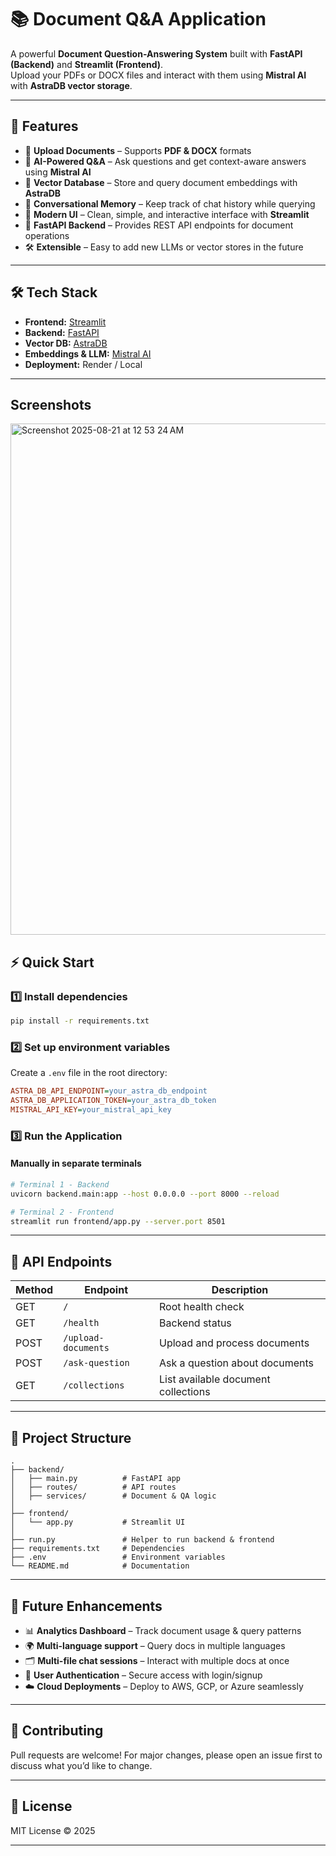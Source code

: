 # 📚 Document Q&A Application  

A powerful **Document Question-Answering System** built with **FastAPI (Backend)** and **Streamlit (Frontend)**.  
Upload your PDFs or DOCX files and interact with them using **Mistral AI** with **AstraDB vector storage**.  

---

## 🚀 Features  

- 📂 **Upload Documents** – Supports **PDF & DOCX** formats  
- 🤖 **AI-Powered Q&A** – Ask questions and get context-aware answers using **Mistral AI**  
- 💾 **Vector Database** – Store and query document embeddings with **AstraDB**  
- 💬 **Conversational Memory** – Keep track of chat history while querying  
- 🎨 **Modern UI** – Clean, simple, and interactive interface with **Streamlit**  
- 🔗 **FastAPI Backend** – Provides REST API endpoints for document operations  
- 🛠 **Extensible** – Easy to add new LLMs or vector stores in the future  

---

## 🛠 Tech Stack  

- **Frontend:** [Streamlit](https://streamlit.io/)  
- **Backend:** [FastAPI](https://fastapi.tiangolo.com/)  
- **Vector DB:** [AstraDB](https://www.datastax.com/astra-db)  
- **Embeddings & LLM:** [Mistral AI](https://mistral.ai/)  
- **Deployment:** Render / Local  

---

## Screenshots
<img width="1428" height="818" alt="Screenshot 2025-08-21 at 12 53 24 AM" src="https://github.com/user-attachments/assets/36895dca-e964-42da-834d-0ed9ef977705" />



## ⚡ Quick Start  

### 1️⃣ Install dependencies
```bash
pip install -r requirements.txt
```

### 2️⃣ Set up environment variables  
Create a `.env` file in the root directory:  
```ini
ASTRA_DB_API_ENDPOINT=your_astra_db_endpoint
ASTRA_DB_APPLICATION_TOKEN=your_astra_db_token
MISTRAL_API_KEY=your_mistral_api_key
```

### 3️⃣ Run the Application  

#### Manually in separate terminals  
```bash
# Terminal 1 - Backend
uvicorn backend.main:app --host 0.0.0.0 --port 8000 --reload

# Terminal 2 - Frontend
streamlit run frontend/app.py --server.port 8501
```

---

## 📡 API Endpoints  

| Method | Endpoint             | Description                       |
|--------|----------------------|-----------------------------------|
| GET    | `/`                  | Root health check                 |
| GET    | `/health`            | Backend status                    |
| POST   | `/upload-documents`  | Upload and process documents      |
| POST   | `/ask-question`      | Ask a question about documents    |
| GET    | `/collections`       | List available document collections |

---

## 📁 Project Structure  

```
.
├── backend/
│   ├── main.py          # FastAPI app
│   ├── routes/          # API routes
│   ├── services/        # Document & QA logic
│
├── frontend/
│   └── app.py           # Streamlit UI
│
├── run.py               # Helper to run backend & frontend
├── requirements.txt     # Dependencies
├── .env                 # Environment variables
└── README.md            # Documentation
```

---

## 🔮 Future Enhancements  

- 📊 **Analytics Dashboard** – Track document usage & query patterns  
- 🌍 **Multi-language support** – Query docs in multiple languages  
- 🗂 **Multi-file chat sessions** – Interact with multiple docs at once  
- 🔐 **User Authentication** – Secure access with login/signup  
- ☁️ **Cloud Deployments** – Deploy to AWS, GCP, or Azure seamlessly  

---

## 🤝 Contributing  

Pull requests are welcome! For major changes, please open an issue first to discuss what you’d like to change.  

---

## 📜 License  

MIT License © 2025  

---
